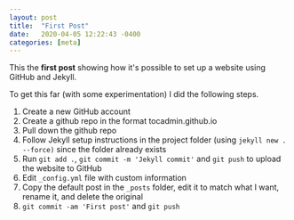 ```yaml
---
layout: post
title:  "First Post"
date:   2020-04-05 12:22:43 -0400
categories: [meta]
---
```

This the **first post** showing how it's possible to set up a website using GitHub and Jekyll.

To get this far (with some experimentation) I did the following steps.

1. Create a new GitHub account
2. Create a github repo in the format tocadmin.github.io
3. Pull down the github repo
4. Follow Jekyll setup instructions in the project folder (using `jekyll new . --force)` since the folder already exists
5. Run `git add .`, `git commit -m 'Jekyll commit'` and `git push` to upload the website to GitHub
6. Edit `_config.yml` file with custom information
7. Copy the default post in the `_posts` folder, edit it to match what I want, rename it, and delete the original
8. `git commit -am 'First post'` and `git push`
